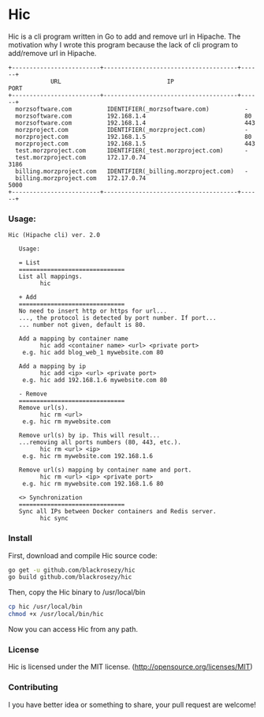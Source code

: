 Hic
===========

Hic is a cli program written in Go to add and remove url in Hipache. The motivation why I wrote this program because the lack of cli program to add/remove url in Hipache.

```
+-------------------------+--------------------------------------+------+
            URL                              IP                    PORT
+-------------------------+--------------------------------------+------+
  morzsoftware.com          IDENTIFIER(_morzsoftware.com)          -
  morzsoftware.com          192.168.1.4                            80
  morzsoftware.com          192.168.1.4                            443
  morzproject.com           IDENTIFIER(_morzproject.com)           -
  morzproject.com           192.168.1.5                            80
  morzproject.com           192.168.1.5                            443
  test.morzproject.com      IDENTIFIER(_test.morzproject.com)      -
  test.morzproject.com      172.17.0.74                            3186
  billing.morzproject.com   IDENTIFIER(_billing.morzproject.com)   -
  billing.morzproject.com   172.17.0.74                            5000
+-------------------------+--------------------------------------+------+
```

### Usage:

```
Hic (Hipache cli) ver. 2.0

   Usage:

   = List
   ==============================
   List all mappings.
         hic

   + Add
   ==============================
   No need to insert http or https for url...
   ..., the protocol is detected by port number. If port...
   ... number not given, default is 80.

   Add a mapping by container name
         hic add <container name> <url> <private port>
    e.g. hic add blog_web_1 mywebsite.com 80

   Add a mapping by ip
         hic add <ip> <url> <private port>
    e.g. hic add 192.168.1.6 mywebsite.com 80

   - Remove
   ==============================
   Remove url(s).
         hic rm <url>
    e.g. hic rm mywebsite.com

   Remove url(s) by ip. This will result...
   ...removing all ports numbers (80, 443, etc.).
         hic rm <url> <ip>
    e.g. hic rm mywebsite.com 192.168.1.6

   Remove url(s) mapping by container name and port.
         hic rm <url> <ip> <private port>
    e.g. hic rm mywebsite.com 192.168.1.6 80

   <> Synchronization
   ==============================
   Sync all IPs between Docker containers and Redis server.
         hic sync

```

### Install

First, download and compile Hic source code:
```bash
go get -u github.com/blackrosezy/hic
go build github.com/blackrosezy/hic
```

Then, copy the Hic binary to /usr/local/bin
```bash
cp hic /usr/local/bin
chmod +x /usr/local/bin/hic
```

Now you can access Hic from any path.


### License

Hic is licensed under the MIT license. (http://opensource.org/licenses/MIT)


### Contributing

I you have better idea or something to share, your pull request are welcome!
